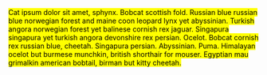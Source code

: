 <!-- cspell:disable-->
<mark>
Cat ipsum dolor sit amet, sphynx. Bobcat scottish fold. Russian blue russian blue norwegian forest and maine coon leopard lynx yet abyssinian.
Turkish angora norwegian forest yet balinese cornish rex jaguar. Singapura singapura yet turkish angora devonshire rex persian.
Ocelot. Bobcat cornish rex russian blue, cheetah. Singapura persian. Abyssinian. Puma. Himalayan ocelot but burmese munchkin,
british shorthair for mouser. Egyptian mau grimalkin american bobtail, birman but kitty cheetah.
</mark>
<!-- cspell:enable-->

